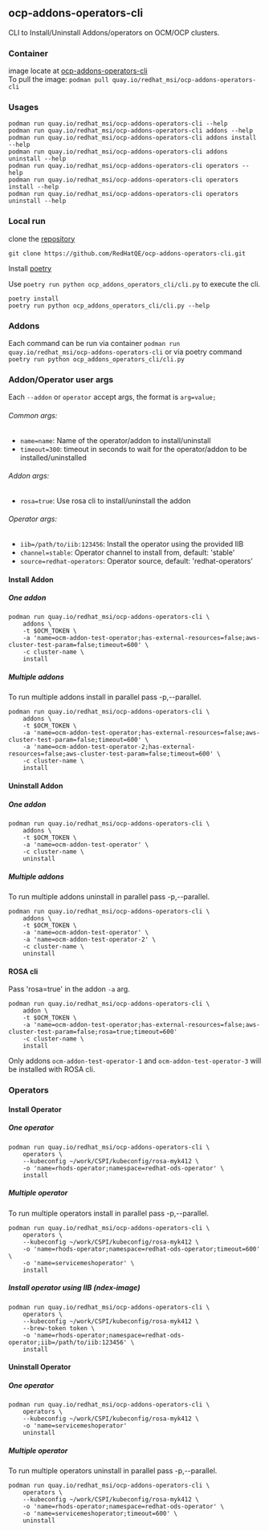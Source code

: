 ## ocp-addons-operators-cli
CLI to Install/Uninstall Addons/operators on OCM/OCP clusters.

### Container
image locate at [ocp-addons-operators-cli](https://quay.io/repository/redhat_msi/ocp-addons-operators-cli)  
To pull the image: `podman pull quay.io/redhat_msi/ocp-addons-operators-cli`

### Usages

```
podman run quay.io/redhat_msi/ocp-addons-operators-cli --help
podman run quay.io/redhat_msi/ocp-addons-operators-cli addons --help
podman run quay.io/redhat_msi/ocp-addons-operators-cli addons install --help
podman run quay.io/redhat_msi/ocp-addons-operators-cli addons uninstall --help
podman run quay.io/redhat_msi/ocp-addons-operators-cli operators --help
podman run quay.io/redhat_msi/ocp-addons-operators-cli operators install --help
podman run quay.io/redhat_msi/ocp-addons-operators-cli operators uninstall --help
```

### Local run

clone the [repository](https://github.com/RedHatQE/ocp-addons-operators-cli.git)

```
git clone https://github.com/RedHatQE/ocp-addons-operators-cli.git
```

Install [poetry](https://github.com/python-poetry/poetry)

Use `poetry run python ocp_addons_operators_cli/cli.py` to execute the cli.

```
poetry install
poetry run python ocp_addons_operators_cli/cli.py --help
```


### Addons

Each command can be run via container `podman run quay.io/redhat_msi/ocp-addons-operators-cli` or via poetry command `poetry run python ocp_addons_operators_cli/cli.py`

### Addon/Operator user args

Each `--addon` or `operator` accept args, the format is `arg=value;`
###### Common args:
* `name=name`: Name of the operator/addon to install/uninstall
* `timeout=300`: timeout in seconds to wait for the operator/addon to be installed/uninstalled

###### Addon args:
* `rosa=true`: Use rosa cli to install/uninstall the addon

###### Operator args:
* `iib=/path/to/iib:123456`: Install the operator using the provided IIB
* `channel=stable`: Operator channel to install from, default: 'stable'
* `source=redhat-operators`: Operator source, default: 'redhat-operators'


#### Install Addon
##### One addon

```
podman run quay.io/redhat_msi/ocp-addons-operators-cli \
    addons \
    -t $OCM_TOKEN \
    -a 'name=ocm-addon-test-operator;has-external-resources=false;aws-cluster-test-param=false;timeout=600' \
    -c cluster-name \
    install
```

##### Multiple addons

To run multiple addons install in parallel pass -p,--parallel.

```
podman run quay.io/redhat_msi/ocp-addons-operators-cli \
    addons \
    -t $OCM_TOKEN \
    -a 'name=ocm-addon-test-operator;has-external-resources=false;aws-cluster-test-param=false;timeout=600' \
    -a 'name=ocm-addon-test-operator-2;has-external-resources=false;aws-cluster-test-param=false;timeout=600' \
    -c cluster-name \
    install
```

#### Uninstall Addon
##### One addon

```
podman run quay.io/redhat_msi/ocp-addons-operators-cli \
    addons \
    -t $OCM_TOKEN \
    -a 'name=ocm-addon-test-operator' \
    -c cluster-name \
    uninstall
```

##### Multiple addons

To run multiple addons uninstall in parallel pass -p,--parallel.

```
podman run quay.io/redhat_msi/ocp-addons-operators-cli \
    addons \
    -t $OCM_TOKEN \
    -a 'name=ocm-addon-test-operator' \
    -a 'name=ocm-addon-test-operator-2' \
    -c cluster-name \
    uninstall
```

#### ROSA cli
Pass 'rosa=true' in the addon `-a` arg.

```
podman run quay.io/redhat_msi/ocp-addons-operators-cli \
    addon \
    -t $OCM_TOKEN \
    -a 'name=ocm-addon-test-operator;has-external-resources=false;aws-cluster-test-param=false;rosa=true;timeout=600'
    -c cluster-name \
    install
```
Only addons `ocm-addon-test-operator-1` and `ocm-addon-test-operator-3` will be installed with ROSA cli.

### Operators
#### Install Operator
##### One operator

```
podman run quay.io/redhat_msi/ocp-addons-operators-cli \
    operators \
    --kubeconfig ~/work/CSPI/kubeconfig/rosa-myk412 \
    -o 'name=rhods-operator;namespace=redhat-ods-operator' \
    install
```

##### Multiple operator

To run multiple operators install in parallel pass -p,--parallel.

```
podman run quay.io/redhat_msi/ocp-addons-operators-cli \
    operators \
    --kubeconfig ~/work/CSPI/kubeconfig/rosa-myk412 \
    -o 'name=rhods-operator;namespace=redhat-ods-operator;timeout=600' \
    -o 'name=servicemeshoperator' \
    install
```

##### Install operator using IIB (ndex-image)

```
podman run quay.io/redhat_msi/ocp-addons-operators-cli \
    operators \
    --kubeconfig ~/work/CSPI/kubeconfig/rosa-myk412 \
    --brew-token token \
    -o 'name=rhods-operator;namespace=redhat-ods-operator;iib=/path/to/iib:123456' \
    install
```

#### Uninstall Operator
##### One operator

```
podman run quay.io/redhat_msi/ocp-addons-operators-cli \
    operators \
    --kubeconfig ~/work/CSPI/kubeconfig/rosa-myk412 \
    -o 'name=servicemeshoperator'
    uninstall
```

##### Multiple operator

To run multiple operators uninstall in parallel pass -p,--parallel.

```
podman run quay.io/redhat_msi/ocp-addons-operators-cli \
    operators \
    --kubeconfig ~/work/CSPI/kubeconfig/rosa-myk412 \
    -o 'name=rhods-operator;namespace=redhat-ods-operator' \
    -o 'name=servicemeshoperator;timeout=600' \
    uninstall
```
